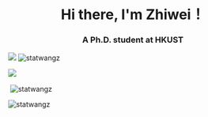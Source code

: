 <h1 align="center">Hi there, I'm Zhiwei！</h1>
<h3 align="center">A Ph.D. student at HKUST</h3>

<p align="left">
  <img  src="https://visitor-badge.glitch.me/badge?page_id=statwangz" />
  <img src="https://komarev.com/ghpvc/?username=statwangz&label=Profile%20views&color=0e75b6&style=flat" alt="statwangz" /> 
</p>

<p align="left">
  <img src="https://activity-graph.herokuapp.com/graph?username=statwangz&theme=react-dark" />
</p>

<p>&nbsp;<img align="center" src="https://github-readme-stats.vercel.app/api?username=statwangz&show_icons=true&locale=en" alt="statwangz" /></p>

<p>
  <img align="center" src="https://github-readme-streak-stats.herokuapp.com/?user=statwangz&" alt="statwangz" />
</p>
